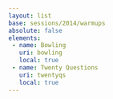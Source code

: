 ```yaml
---
layout: list
base: sessions/2014/warmups
absolute: false
elements:
 - name: Bowling
   uri: bowling
   local: true
 - name: Twenty Questions
   uri: twentyqs
   local: true
---
```

